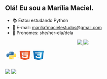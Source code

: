 ## Olá! Eu sou a Marília Maciel.

- 📚 Estou estudando Python
- 💌 E-mail: mariliafmacielestudos@gmail.com
- 💜 Pronomes: she/her-ela/dela

<div align="center">
  <a href="https://github.com/mmariliamaciel">
  <img height="180em" src="https://github-readme-stats.vercel.app/api?username=mmariliamaciel&show_icons=true&theme=cobalt&include_all_commits=true&count_private=true"/>
  <img height="180em" src="https://github-readme-stats.vercel.app/api/top-langs/?username=mmariliamaciel&layout=compact&langs_count=7&theme=cobalt"/>
</div>
<div style="display: inline_block"><br>
  <img align="center" alt="Marília-Python" height="30" width="40" src="https://raw.githubusercontent.com/devicons/devicon/master/icons/python/python-original.svg">
  <img align="center" alt="Marília-HTML" height="30" width="40" src="https://raw.githubusercontent.com/devicons/devicon/master/icons/html5/html5-original.svg">
  <img align="center" alt="Marília-CSS" height="30" width="40" src="https://raw.githubusercontent.com/devicons/devicon/master/icons/css3/css3-original.svg">
  
  ##
 
<div> 
  <a href="https://twitter.com/fleursliri"><img src="https://img.shields.io/badge/Twitter-7289DA?style=for-the-badge&logo=twitter&logoColor=white" target="_blank"></a> 
  <a href="https://www.linkedin.com/in/maríliafmaciel" target="_blank"><img src="https://img.shields.io/badge/-LinkedIn-%230077B5?style=for-the-badge&logo=linkedin&logoColor=white" target="_blank"></a> 
 
</div>
                                                                                                                                        
